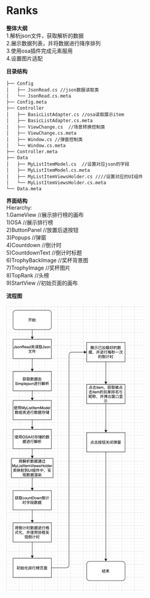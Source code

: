 # Ranks

**整体大纲**  
1.解析json文件，获取解析的数据  
2.展示数据列表，并将数据进行降序排列  
3.使用osa插件完成元素服用  
4.设置图片适配  

 **目录结构**   
```
├── Config 
│   ├── JsonRead.cs //json数据读取类
│   └── JsonRead.cs.meta
├── Config.meta
├── Controller
│   ├── BasicListAdapter.cs //osa读取展示item
│   ├── BasicListAdapter.cs.meta
│   ├── ViewChange.cs  //场景转换控制类
│   ├── ViewChange.cs.meta
│   ├── Window.cs //弹窗控制类
│   └── Window.cs.meta
├── Controller.meta
├── Data  
│   ├── MyListItemModel.cs  //设置对应json的字段 
│   ├── MyListItemModel.cs.meta
│   ├── MyListItemViewsHolder.cs ////设置对应的UI组件
│   └── MyListItemViewsHolder.cs.meta
└── Data.meta
```
**界面结构**  
 Hierarchy:  
    1.GameView  //展示排行榜的画布  
      1)OSA     //展示排行榜  
      2)ButtonPanel  //放置后退按钮  
      3)Popups   //弹窗  
      4)Countdown  //倒计时  
      5)CountdownText //倒计时标题  
      6)TrophyBackImage //奖杯背景图  
      7)TrophyImage  //奖杯图片  
      8)TopRank  //头榜  
      9)StartView //初始页面的画布  
     
         
**流程图**  

![image](https://github.com/89trillion-songzhiheng/Ranks/blob/main/Picture/RankPic.png)
